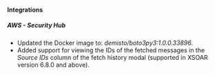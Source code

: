 
#### Integrations
##### AWS - Security Hub
- Updated the Docker image to: *demisto/boto3py3:1.0.0.33896*.
- Added support for viewing the IDs of the fetched messages in the *Source IDs* column of the fetch history modal (supported in XSOAR version 6.8.0 and above).
